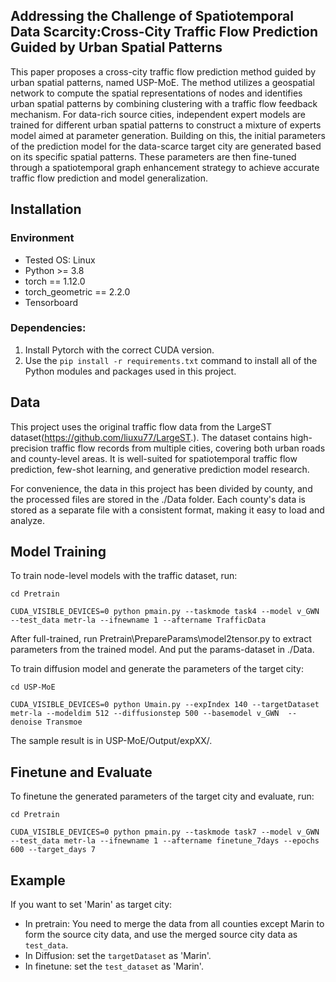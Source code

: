 ## Addressing the Challenge of Spatiotemporal Data Scarcity:Cross-City Traffic Flow Prediction Guided by Urban Spatial Patterns


 This paper proposes a cross-city traffic flow prediction method guided by urban spatial patterns, named USP-MoE. The method utilizes a geospatial network to compute the spatial representations of nodes and identifies urban spatial patterns by combining clustering with a traffic flow feedback mechanism. For data-rich source cities, independent expert models are trained for different urban spatial patterns to construct a mixture of experts model aimed at parameter generation. Building on this, the initial parameters of the prediction model for the data-scarce target city are generated based on its specific spatial patterns. These parameters are then fine-tuned through a spatiotemporal graph enhancement strategy to achieve accurate traffic flow prediction and model generalization. 


## Installation
### Environment
- Tested OS: Linux
- Python >= 3.8
- torch == 1.12.0
- torch_geometric == 2.2.0
- Tensorboard

### Dependencies:
1. Install Pytorch with the correct CUDA version.
2. Use the ``pip install -r requirements.txt`` command to install all of the Python modules and packages used in this project.

<!--
## Requirements
- accelerate==0.23.0
- einops==0.7.0
- ema_pytorch==0.2.3
- matplotlib==3.5.3
- numpy==1.23.2
- PyYAML==6.0.1
- PyYAML==6.0.1
- scikit_learn==1.1.2
- scipy==1.9.1
- torch==1.12.0+cu113
- torch_geometric==2.2.0
- torchsummary==1.5.1
- tqdm==4.64.0
- xlrd==2.0.1
- xlwt==1.3.0
-->

## Data
This project uses the original traffic flow data from the LargeST dataset(https://github.com/liuxu77/LargeST.). The dataset contains high-precision traffic flow records from multiple cities, covering both urban roads and county-level areas. It is well-suited for spatiotemporal traffic flow prediction, few-shot learning, and generative prediction model research.

For convenience, the data in this project has been divided by county, and the processed files are stored in the ./Data folder. Each county's data is stored as a separate file with a consistent format, making it easy to load and analyze.



## Model Training

To train node-level models with the traffic dataset, run:

``cd Pretrain``

``CUDA_VISIBLE_DEVICES=0 python pmain.py --taskmode task4 --model v_GWN --test_data metr-la --ifnewname 1 --aftername TrafficData``

After full-trained, run Pretrain\PrepareParams\model2tensor.py to extract parameters from the trained model. And put the params-dataset in ./Data.
 
To train diffusion model and generate the parameters of the target city:

``cd USP-MoE``

``CUDA_VISIBLE_DEVICES=0 python Umain.py --expIndex 140 --targetDataset metr-la --modeldim 512 --diffusionstep 500 --basemodel v_GWN  --denoise Transmoe``


The sample result is in USP-MoE/Output/expXX/.

## Finetune and Evaluate
To finetune the generated parameters of the target city and evaluate, run:

``cd Pretrain``

``CUDA_VISIBLE_DEVICES=0 python pmain.py --taskmode task7 --model v_GWN --test_data metr-la --ifnewname 1 --aftername finetune_7days --epochs 600 --target_days 7``

## Example
If you want to set 'Marin' as target city:

 - In pretrain: You need to merge the data from all counties except Marin to form the source city data, and use the merged source city data as ``test_data``.
 - In Diffusion: set the ``targetDataset`` as 'Marin'.
 - In finetune: set the ``test_dataset`` as 'Marin'.



